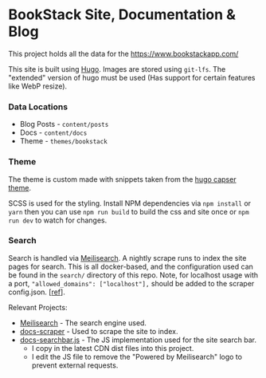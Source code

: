 # BookStack Site, Documentation & Blog

This project holds all the data for the https://www.bookstackapp.com/

This site is built using [Hugo](https://gohugo.io). Images are stored using `git-lfs`.
The "extended" version of hugo must be used (Has support for certain features like WebP resize).

### Data Locations

* Blog Posts - `content/posts`
* Docs - `content/docs`
* Theme - `themes/bookstack`

### Theme

The theme is custom made with snippets taken from the [hugo capser theme](https://github.com/vjeantet/hugo-theme-casper).

SCSS is used for the styling. Install NPM dependencies via `npm install` or `yarn` then you can use `npm run build` to build the css and site once or `npm run dev` to watch for changes.


### Search

Search is handled via [Meilisearch](https://www.meilisearch.com/). A nightly scrape runs to index the site pages for search.
This is all docker-based, and the configuration used can be found in the `search/` directory of this repo.
Note, for localhost usage with a port, `"allowed_domains": ["localhost"],` should be added to the scraper config.json. [[ref](https://github.com/meilisearch/docs-scraper/issues/103#issuecomment-810736674)].

Relevant Projects:

- [Meilisearch](https://github.com/meilisearch/meilisearch) - The search engine used.
- [docs-scraper](https://github.com/meilisearch/docs-scraper) - Used to scrape the site to index.
- [docs-searchbar.js](https://github.com/meilisearch/docs-searchbar.js) - The JS implementation used for the site search bar.
  - I copy in the latest CDN dist files into this project.
  - I edit the JS file to remove the "Powered by Meilisearch" logo to prevent external requests.